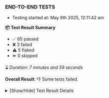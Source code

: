 ### END-TO-END TESTS

- Testing started at: May 8th 2025, 12:11:42 am

**📦 Test Result Summary**

- ✅ 65 passed
- ❌ 3 failed
- ⚠️ 5 flaked
- ⏩ 0 skipped

⌛ _Duration: 7 minutes and 59 seconds_

**Overall Result**: 👎 Some tests failed.



<details>
    <summary>[Show/Hide] Test Result Details</summary>
    <div markdown="1">

| Test | Browser | Test Case | Tags | Result |
| :---: | :---: | :--- | :---: | :---: |
| 1 | chromium-meshery-provider | Transition to disconnected state and then back to connected state | unstable | ⚠️ |
| 2 | chromium-meshery-provider | Transition to ignored state and then back to connected state | unstable | ⚠️ |
| 3 | chromium-meshery-provider | Transition to not found state and then back to connected state | unstable | ⚠️ |
| 4 | chromium-meshery-provider | Delete Kubernetes cluster connections | unstable | ⚠️ |
| 5 | chromium-meshery-provider | Configure Existing Istio adapter through Mesh Adapter URL from Management page | unstable | ⚠️ |
| 6 | chromium-meshery-provider | Connect to Meshery Istio Adapter and configure it |  | ❌ |
| 7 | chromium-meshery-provider | Ping Istio Adapter | unstable | ⚠️ |
| 8 | chromium-local-provider | Add a cluster connection by uploading kubeconfig file | unstable | ⚠️ |
| 9 | chromium-local-provider | Transition to disconnected state and then back to connected state | unstable | ⚠️ |
| 10 | chromium-local-provider | Transition to ignored state and then back to connected state | unstable | ⚠️ |
| 11 | chromium-local-provider | Transition to not found state and then back to connected state | unstable | ⚠️ |
| 12 | chromium-local-provider | Delete Kubernetes cluster connections | unstable | ⚠️ |
| 13 | chromium-local-provider | Configure Existing Istio adapter through Mesh Adapter URL from Management page | unstable | ⚠️ |
| 14 | chromium-local-provider | Connect to Meshery Istio Adapter and configure it |  | ❌ |
| 15 | chromium-local-provider | Import a Model via CSV Import |  | ❌ |

</div>
</details>


<!-- To see the full report, please visit our CI/CD pipeline with reporter. -->